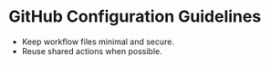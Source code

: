# GitHub Configuration Guidelines
- Keep workflow files minimal and secure.
- Reuse shared actions when possible.
